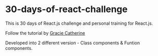 # 30-days-of-react-challenge
This is 30 days of React.js challenge and personal training for React.js.

Follow the tutorial by [Gracie Catherine](https://youtube.com/playlist?list=PLLRUcDuffY1EzxcM_r_0nXLGaWsNWYOmE)

Developed into 2 different version - Class components & Funtion components.